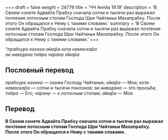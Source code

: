 +++
draft = false
weight = 24776
title = 'ЧЧ Антйа 19.19'
description = 'В Своем сонете Адвайта Прабху сначала сотни и тысячи раз выражал почтение лотосным стопам Господа Шри Чайтаньи Махапрабху. После этого Он обращался к Нему с такими словами.'
summary = 'В Своем сонете Адвайта Прабху сначала сотни и тысячи раз выражал почтение лотосным стопам Господа Шри Чайтаньи Махапрабху. После этого Он обращался к Нему с такими словами.'
+++

_“прабхуре кахиха а̄ма̄ра кот̣и намаска̄ра  
эи ниведана та̄н̇ра чаран̣е а̄ма̄ра_

## Пословный перевод

_прабхуре_ _кахиха_ — скажи Господу Чайтанье; _а̄ма̄ра_ — Мои; _кот̣и_ _намаска̄ра_ — сотни и тысячи поклонов; _эи_ _ниведана_ — это просьба; _та̄н̇ра_ — Его; _чаран̣е_ — к лотосным стопам; _а̄ма̄ра_ — Моя.

## Перевод

**В Своем сонете Адвайта Прабху сначала сотни и тысячи раз выражал почтение лотосным стопам Господа Шри Чайтаньи Махапрабху. После этого Он обращался к Нему с такими словами.**
